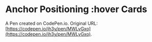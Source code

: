 # Anchor Positioning :hover Cards 

A Pen created on CodePen.io. Original URL: [https://codepen.io/jh3y/pen/MWLyGxo](https://codepen.io/jh3y/pen/MWLyGxo).

